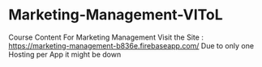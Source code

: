 # Marketing-Management-VIToL
Course Content For Marketing Management 
Visit the Site :  https://marketing-management-b836e.firebaseapp.com/ 
Due to only one Hosting per App it might be down 
